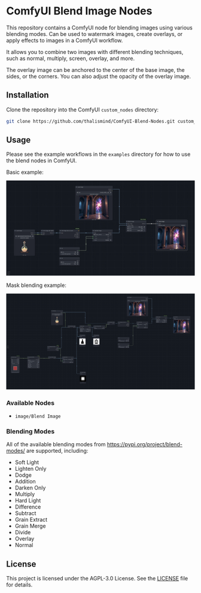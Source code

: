 # ComfyUI Blend Image Nodes

This repository contains a ComfyUI node for blending images using various blending modes. Can be used to watermark images, create overlays, or apply effects to images in a ComfyUI workflow.

It allows you to combine two images with different blending techniques, such as normal, multiply, screen, overlay, and
more.

The overlay image can be anchored to the center of the base image, the sides, or the corners. You can also adjust the
opacity of the overlay image.

## Installation

Clone the repository into the ComfyUI `custom_nodes` directory:

```bash
git clone https://github.com/thalismind/ComfyUI-Blend-Nodes.git custom_nodes/ComfyUI-Blend-Nodes
```

## Usage

Please see the example workflows in the `examples` directory for how to use the blend nodes in ComfyUI.

Basic example:

![Basic Example](examples/load_image.png)

Mask blending example:

![Mask Blending Example](examples/blend_mask.png)

### Available Nodes

- `image/Blend Image`

### Blending Modes

All of the available blending modes from https://pypi.org/project/blend-modes/ are supported, including:

- Soft Light
- Lighten Only
- Dodge
- Addition
- Darken Only
- Multiply
- Hard Light
- Difference
- Subtract
- Grain Extract
- Grain Merge
- Divide
- Overlay
- Normal

## License

This project is licensed under the AGPL-3.0 License. See the [LICENSE](LICENSE) file for details.
